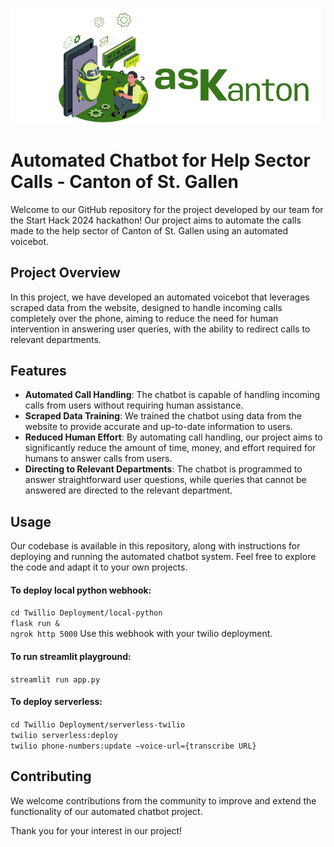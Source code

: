 ![asKanton Logo](https://github.com/SAint7579/START_Kanton_VoiceBot/blob/main/asKanton.PNG)

# Automated Chatbot for Help Sector Calls - Canton of St. Gallen

Welcome to our GitHub repository for the project developed by our team for the Start Hack 2024 hackathon! Our project aims to automate the calls made to the help sector of Canton of St. Gallen using an automated voicebot.

## Project Overview

In this project, we have developed an automated voicebot that leverages scraped data from the website, designed to handle incoming calls completely over the phone, aiming to reduce the need for human intervention in answering user queries, with the ability to redirect calls to relevant departments. 

## Features

- **Automated Call Handling**: The chatbot is capable of handling incoming calls from users without requiring human assistance.
- **Scraped Data Training**: We trained the chatbot using data from the website to provide accurate and up-to-date information to users.
- **Reduced Human Effort**: By automating call handling, our project aims to significantly reduce the amount of time, money, and effort required for humans to answer calls from users.
- **Directing to Relevant Departments**: The chatbot is programmed to answer straightforward user questions, while queries that cannot be answered are directed to the relevant department.

## Usage

Our codebase is available in this repository, along with instructions for deploying and running the automated chatbot system. Feel free to explore the code and adapt it to your own projects.

#### To deploy local python webhook:
```cd Twillio Deployment/local-python``` <br>
```flask run &```<br>
```ngrok http 5000```
Use this webhook with your twilio deployment.

#### To run streamlit playground:
```streamlit run app.py```

#### To deploy serverless:
```cd Twillio Deployment/serverless-twilio```<br>
```twilio serverless:deploy```<br>
```twilio phone-numbers:update –voice-url={transcribe URL}```

## Contributing

We welcome contributions from the community to improve and extend the functionality of our automated chatbot project.

Thank you for your interest in our project! 
